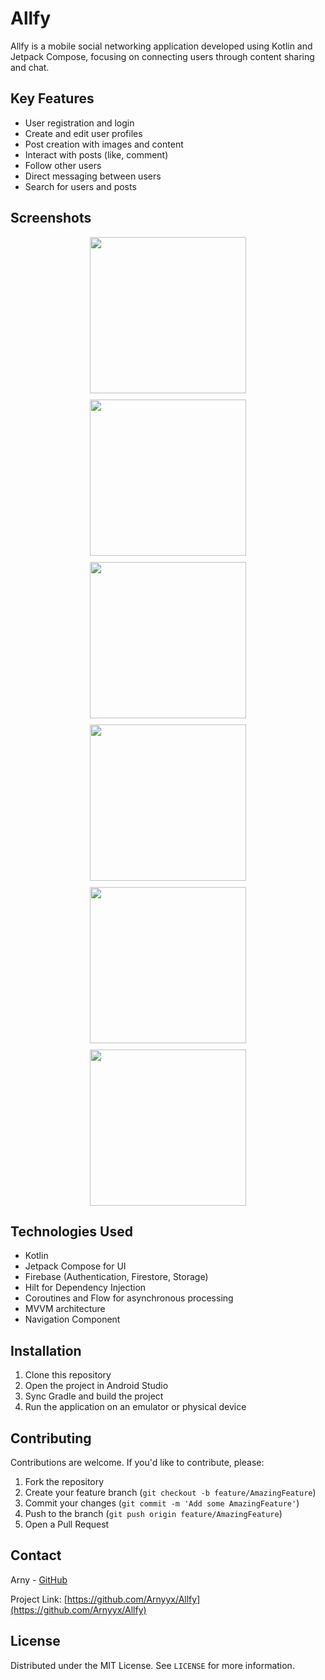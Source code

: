 # Allfy

Allfy is a mobile social networking application developed using Kotlin and Jetpack Compose, focusing on connecting users through content sharing and chat.

## Key Features

- User registration and login
- Create and edit user profiles
- Post creation with images and content
- Interact with posts (like, comment)
- Follow other users
- Direct messaging between users
- Search for users and posts

## Screenshots
<div style="display: flex; flex-wrap: wrap; gap: 10px; justify-content: center">
    <img src="https://github.com/user-attachments/assets/e7e1be8c-cf63-4b3e-9371-77fd05dc7046" width="250"/>
    <img src="https://github.com/user-attachments/assets/d9e8731a-26cf-4c7f-8abd-baadd28b2d47" width="250"/>
    <img src="https://github.com/user-attachments/assets/0339aaf2-9a91-4899-90a8-2beee555ca99" width="250"/>
    <img src="https://github.com/user-attachments/assets/9e1168e1-54bd-4848-b0d5-465cae0970fb" width="250"/>
    <img src="https://github.com/user-attachments/assets/bb50d58a-5878-49f3-8883-489affd3c740" width="250"/>
    <img src="https://github.com/user-attachments/assets/d8dd5bdb-788f-47e7-8e01-00242d8029aa" width="250"/>
</div>

## Technologies Used

- Kotlin
- Jetpack Compose for UI
- Firebase (Authentication, Firestore, Storage)
- Hilt for Dependency Injection
- Coroutines and Flow for asynchronous processing
- MVVM architecture
- Navigation Component

## Installation

1. Clone this repository
2. Open the project in Android Studio
3. Sync Gradle and build the project
4. Run the application on an emulator or physical device

## Contributing

Contributions are welcome. If you'd like to contribute, please:

1. Fork the repository
2. Create your feature branch (`git checkout -b feature/AmazingFeature`)
3. Commit your changes (`git commit -m 'Add some AmazingFeature'`)
4. Push to the branch (`git push origin feature/AmazingFeature`)
5. Open a Pull Request

## Contact

Arny - [GitHub](https://github.com/Arnyyx)

Project Link: [https://github.com/Arnyyx/Allfy](https://github.com/Arnyyx/Allfy)

## License

Distributed under the MIT License. See `LICENSE` for more information.
